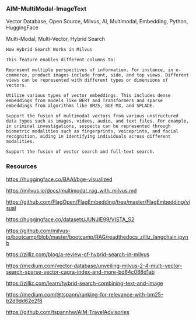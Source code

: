 ### AIM-MultiModal-ImageText
Vector Database, Open Source, Milvus, AI, Multimodal, Embedding, Python, HuggingFace

Multi-Modal, Multi-Vector, Hybrid Search


````
How Hybrid Search Works in Milvus

This feature enables different columns to:

Represent multiple perspectives of information. For instance, in e-commerce, product images include front, side, and top views. Different views can be represented with different types or dimensions of vectors.

Utilize various types of vector embeddings. This includes dense embeddings from models like BERT and Transformers and sparse embeddings from algorithms like BM25, BGE-M3, and SPLADE.

Support the fusion of multimodal vectors from various unstructured data types such as images, videos, audio, and text files. For example, in criminal investigations, suspects can be represented through biometric modalities such as fingerprints, voiceprints, and facial recognition, aiding in identifying individuals across different modalities.

Support the fusion of vector search and full-text search.

````



### Resources

https://huggingface.co/BAAI/bge-visualized

https://milvus.io/docs/multimodal_rag_with_milvus.md

https://github.com/FlagOpen/FlagEmbedding/tree/master/FlagEmbedding/visual

https://huggingface.co/datasets/JUNJIE99/VISTA_S2

https://github.com/milvus-io/bootcamp/blob/master/bootcamp/RAG/readthedocs_zilliz_langchain.ipynb

https://zilliz.com/blog/a-review-of-hybrid-search-in-milvus

https://medium.com/vector-database/unveiling-milvus-2-4-multi-vector-search-sparse-vector-cagra-index-and-more-bd64c088d1ab

https://zilliz.com/learn/hybrid-search-combining-text-and-image

https://medium.com/@tspann/ranking-for-relevance-with-bm25-b2d9dd62e2f8

https://github.com/tspannhw/AIM-TravelAdvisories

